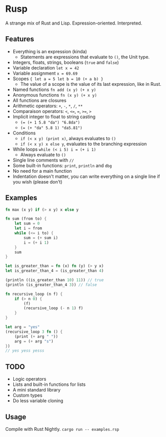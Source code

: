 # Rusp
A strange mix of Rust and Lisp. Expression-oriented. Interpreted.

## Features
- Everything is an expression (kinda)
  - Statements are expressions that evaluate to `()`, the Unit type.
- Integers, floats, strings, booleans (`true` and `false`)
- Variable declaration `let x = 42`
- Variable assignment `x = 69.69`
- Scopes `{ let a = 5 let b = 10 (+ a b) }`
  - The value of a scope is the value of its last expression, like in Rust.
- Named functions `fn add (x y) (+ x y)`
- Anonymous functions `fn (x y) (+ x y)`
- All functions are closures
- Arithmetic operators: `+`, `-`, `*`, `/`, `**`
- Comparaison operators: `<`, `<=`, `=`, `>=`, `>`
- Implicit integer to float to string casting
  - `(= (+ 1 5.8 "da") "6.8da")`
  - `(= (+ "da" 5.8 1) "da5.81")`
- Conditions
  - `if (< x y) (print x)`, always evaluates to `()`
  - `if (< x y) x else y`, evaluates to the branching expression
- While loops `while (< i 5) i = (+ i 1)`
  - Always evaluate to `()`
- Single line comments with `//`
- Some built-in functions: `print`, `println` and `dbg`
- No need for a main function
- Indentation doesn't matter, you can write everything on a single line if you wish (please don't)

## Examples
```rust
fn max (x y) if (> x y) x else y

fn sum (from to) {
    let sum = 0
    let i = from
    while (<= i to) {
        sum = (+ sum i)
        i = (+ i 1)
    }
    sum
}

let is_greater_than = fn (x) fn (y) (> y x)
let is_greater_than_4 = (is_greater_than 4)

(println ((is_greater_than 10) 11)) // true
(println (is_greater_than_4 3)) // false

fn recursive_loop (n f) {
    if (> n 0) {
        (f)
        (recursive_loop (- n 1) f)
    }
}

let arg = "yes"
(recursive_loop 3 fn () {
    (print (+ arg " "))
    arg = (+ arg "s")
})
// yes yess yesss
```

## TODO
- Logic operators
- Lists and built-in functions for lists
- A mini standard library
- Custom types
- Do less variable cloning

## Usage
Compile with Rust Nightly. `cargo run -- examples.rsp`